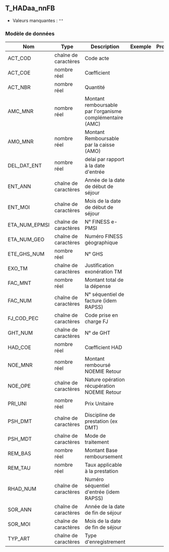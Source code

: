 <!-- SPDX-License-Identifier: MPL-2.0 -->
## T_HADaa_nnFB

- Valeurs manquantes : `""`

### Modèle de données

|Nom|Type|Description|Exemple|Propriétés|
|-|-|-|-|-|
|ACT_COD|chaîne de caractères|Code acte|||
|ACT_COE|nombre réel|Cœfficient|||
|ACT_NBR|nombre réel|Quantité|||
|AMC_MNR|nombre réel|Montant remboursable par l'organisme complémentaire (AMC)|||
|AMO_MNR|nombre réel|Montant Remboursable par la caisse (AMO)|||
|DEL_DAT_ENT|nombre réel|delai par rapport à la date d'entrée|||
|ENT_ANN|chaîne de caractères|Année de la date de début de séjour|||
|ENT_MOI|chaîne de caractères|Mois de la date de début de séjour|||
|ETA_NUM_EPMSI|chaîne de caractères|N° FINESS e-PMSI|||
|ETA_NUM_GEO|chaîne de caractères|Numéro FINESS  géographique|||
|ETE_GHS_NUM|nombre réel|N° GHS|||
|EXO_TM|chaîne de caractères|Justification exonération TM|||
|FAC_MNT|nombre réel|Montant total de la dépense|||
|FAC_NUM|chaîne de caractères|N° séquentiel de facture (idem RAPSS)|||
|FJ_COD_PEC|chaîne de caractères|Code prise en charge FJ|||
|GHT_NUM|chaîne de caractères|N° de GHT|||
|HAD_COE|nombre réel|Cœfficient HAD|||
|NOE_MNR|nombre réel|Montant remboursé NOEMIE Retour|||
|NOE_OPE|chaîne de caractères|Nature opération récupération NOEMIE Retour|||
|PRI_UNI|nombre réel|Prix Unitaire|||
|PSH_DMT|chaîne de caractères|Discipline de prestation (ex DMT)|||
|PSH_MDT|chaîne de caractères|Mode de traitement|||
|REM_BAS|nombre réel|Montant Base remboursement|||
|REM_TAU|nombre réel|Taux applicable à la prestation|||
|RHAD_NUM|chaîne de caractères|Numéro séquentiel d'entrée (idem RAPSS)|||
|SOR_ANN|chaîne de caractères|Année de la date de fin de séjour|||
|SOR_MOI|chaîne de caractères|Mois de la date de fin de séjour|||
|TYP_ART|chaîne de caractères|Type d'enregistrement|||
